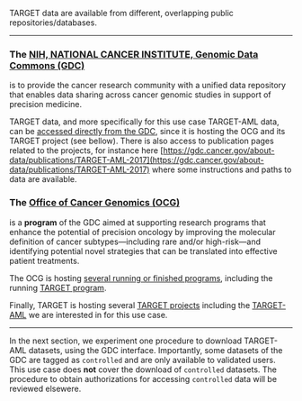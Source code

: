 TARGET data are available from different, overlapping public repositories/databases.

-----

### The [NIH, NATIONAL CANCER INSTITUTE, Genomic Data Commons (GDC)](https://gdc.cancer.gov/about-gdc/gdc-overview)

is  to provide the cancer research community with a unified data repository that enables data
sharing across cancer genomic studies in support of precision medicine.

TARGET data, and more specifically for this use case TARGET-AML data, can be [accessed directly from the GDC](https://portal.gdc.cancer.gov/projects/TARGET-AML), since it is hosting the OCG and its TARGET project (see bellow).
There is also access to publication pages related to the projects, for instance here
[https://gdc.cancer.gov/about-data/publications/TARGET-AML-2017](https://gdc.cancer.gov/about-data/publications/TARGET-AML-2017)
where some instructions and paths to data are available.

### The [Office of Cancer Genomics (OCG)](https://ocg.cancer.gov/about-ocg)

is a **program** of the GDC aimed at supporting research
programs that enhance the potential of precision oncology by improving the molecular definition
of cancer subtypes—including rare and/or high-risk—and identifying potential novel strategies that
can be translated into effective patient treatments.

The OCG is hosting [several running or finished programs](https://ocg.cancer.gov/programs),
including the running [TARGET program](https://ocg.cancer.gov/programs/target).

Finally, TARGET is hosting several [TARGET projects](https://ocg.cancer.gov/programs/target) including the
[TARGET-AML](https://ocg.cancer.gov/programs/target/projects/acute-myeloid-leukemia)
we are interested in for this use case.

------
In the next section, we experiment one procedure to download TARGET-AML datasets, using the GDC interface.
Importantly, some datasets of the GDC are tagged as `controlled` and are only available to validated users.
This use case does **not** cover the download of `controlled` datasets. The procedure to obtain authorizations for accessing `controlled` data will be reviewed elsewere.


